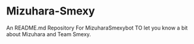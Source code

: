 # Mizuhara-Smexy
An README.md Repository For MizuharaSmexybot TO let you know a bit about Mizuhara and Team Smexy.

